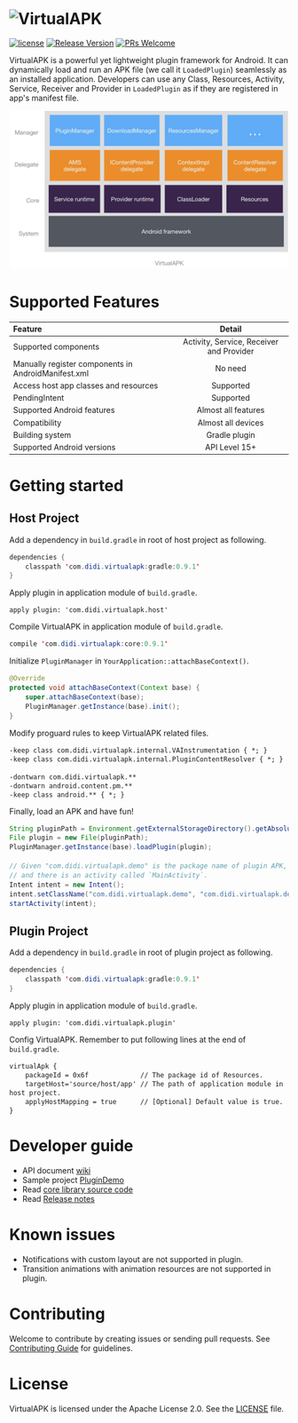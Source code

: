 # <img src="https://timgsa.baidu.com/timg?image&quality=80&size=b9999_10000&sec=1514167933&di=45ec4602372b9865471ed8e99466b5e7&imgtype=jpg&er=1&src=http%3A%2F%2Fvfxreel.net%2Fwp-content%2Fuploads%2F2014%2F11%2FVolumetric-Wireframe.jpg" width="200px" align="center" alt="VirtualAPK"/>
[![license](http://img.shields.io/badge/license-Apache2.0-brightgreen.svg?style=flat)](https://github.com/didi/VirtualAPK/blob/master/LICENSE)
[![Release Version](https://img.shields.io/badge/release-0.9.1-red.svg)](https://github.com/didi/VirtualAPK/releases)
[![PRs Welcome](https://img.shields.io/badge/PRs-welcome-brightgreen.svg)](https://github.com/didi/VirtualAPK/pulls)

VirtualAPK is a powerful yet lightweight plugin framework for Android. It can dynamically load and run an APK file (we call it `LoadedPlugin`) seamlessly as an installed application. Developers can use any Class, Resources, Activity, Service, Receiver and Provider in `LoadedPlugin` as if they are registered in app's manifest file.

![VirtualAPK](imgs/va.png)

# Supported Features

| Feature | Detail |
|:-------------|:-------------:|
| Supported components | Activity, Service, Receiver and Provider |
| Manually register components in AndroidManifest.xml | No need |
| Access host app classes and resources | Supported |
| PendingIntent | Supported |
| Supported Android features | Almost all features |
| Compatibility | Almost all devices |
| Building system | Gradle plugin |
| Supported Android versions | API Level 15+ |

# Getting started

## Host Project

Add a dependency in `build.gradle` in root of host project as following.

``` java
dependencies {
    classpath 'com.didi.virtualapk:gradle:0.9.1'
}
```

Apply plugin in application module of `build.gradle`.

```
apply plugin: 'com.didi.virtualapk.host'
```

Compile VirtualAPK in application module of `build.gradle`.

``` java
compile 'com.didi.virtualapk:core:0.9.1'
```

Initialize `PluginManager` in `YourApplication::attachBaseContext()`.

``` java
@Override
protected void attachBaseContext(Context base) {
    super.attachBaseContext(base);
    PluginManager.getInstance(base).init();
}
```

Modify proguard rules to keep VirtualAPK related files.

```
-keep class com.didi.virtualapk.internal.VAInstrumentation { *; }
-keep class com.didi.virtualapk.internal.PluginContentResolver { *; }

-dontwarn com.didi.virtualapk.**
-dontwarn android.content.pm.**
-keep class android.** { *; }
```

Finally, load an APK and have fun!

``` java
String pluginPath = Environment.getExternalStorageDirectory().getAbsolutePath().concat("/Test.apk");
File plugin = new File(pluginPath);
PluginManager.getInstance(base).loadPlugin(plugin);

// Given "com.didi.virtualapk.demo" is the package name of plugin APK, 
// and there is an activity called `MainActivity`.
Intent intent = new Intent();
intent.setClassName("com.didi.virtualapk.demo", "com.didi.virtualapk.demo.MainActivity");
startActivity(intent);
```

## Plugin Project

Add a dependency in `build.gradle` in root of plugin project as following.

``` java
dependencies {
    classpath 'com.didi.virtualapk:gradle:0.9.1'
}
```

Apply plugin in application module of `build.gradle`.

```
apply plugin: 'com.didi.virtualapk.plugin'
```

Config VirtualAPK. Remember to put following lines at the end of `build.gradle`.

```
virtualApk {
    packageId = 0x6f             // The package id of Resources.
    targetHost='source/host/app' // The path of application module in host project.
    applyHostMapping = true      // [Optional] Default value is true. 
}
```

# Developer guide

* API document [wiki](https://github.com/didi/VirtualAPK/wiki)
* Sample project [PluginDemo](https://github.com/didi/VirtualAPK/tree/master/PluginDemo)
* Read [core library source code](https://github.com/didi/VirtualAPK/tree/master/CoreLibrary)
* Read [Release notes](RELEASE-NOTES.md)

# Known issues

* Notifications with custom layout are not supported in plugin.
* Transition animations with animation resources are not supported in plugin.

# Contributing

Welcome to contribute by creating issues or sending pull requests. See [Contributing Guide](CONTRIBUTING.md) for guidelines.


# License

VirtualAPK is licensed under the Apache License 2.0. See the [LICENSE](LICENSE) file.
